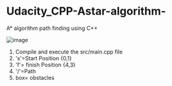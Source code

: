 # Udacity_CPP-Astar-algorithm-
A* algorithm path finding using C++

![image](https://user-images.githubusercontent.com/47297221/74589870-4afcfc00-502f-11ea-8508-0ea12bd5ee11.png)

1. Compile and execute the src/main.cpp file
2. 's'=Start Position {0,1}
3. 'f'= finish Position {4,3}
4. '/'=Path
5. box= obstacles
